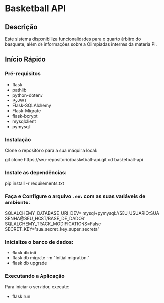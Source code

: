 # Basketball API

## Descrição

Este sistema disponibiliza funcionalidades para o quarto árbitro do basquete, além de informações sobre a Olimpíadas internas da materia PI.

## Início Rápido

### Pré-requisitos
- flask
- pathlib
- python-dotenv
- PyJWT
- Flask-SQLAlchemy
- Flask-Migrate
- flask-bcrypt
- mysqlclient
- pymysql

### Instalação

Clone o repositório para a sua máquina local:

git clone https://seu-repositorio/basketball-api.git
cd basketball-api


### Instale as dependências:

pip install -r requirements.txt

### Faça e Configure o arquivo `.env` com as suas variáveis de ambiente:

SQLALCHEMY_DATABASE_URI_DEV='mysql+pymysql://SEU_USUARIO:SUASENHA@SEU_HOST/BASE_DE_DADOS'
SQLALCHEMY_TRACK_MODIFICATIONS=False
SECRET_KEY='sua_secret_key_super_secreta'

### Inicialize o banco de dados:

- flask db init
- flask db migrate -m "Initial migration."
- flask db upgrade


### Executando a Aplicação

Para iniciar o servidor, execute:

- flask run





